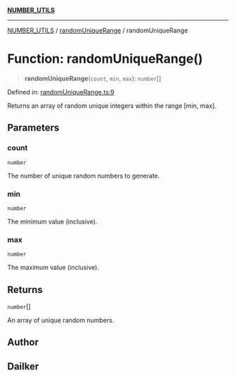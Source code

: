 [**NUMBER_UTILS**](../../README.md)

***

[NUMBER_UTILS](../../README.md) / [randomUniqueRange](../README.md) / randomUniqueRange

# Function: randomUniqueRange()

> **randomUniqueRange**(`count`, `min`, `max`): `number`[]

Defined in: [randomUniqueRange.ts:9](https://github.com/dailker/everyutil/blob/cee559aadda9e0c298e06364cba9020e97a8b19b/src/number/randomUniqueRange.ts#L9)

Returns an array of random unique integers within the range [min, max].

## Parameters

### count

`number`

The number of unique random numbers to generate.

### min

`number`

The minimum value (inclusive).

### max

`number`

The maximum value (inclusive).

## Returns

`number`[]

An array of unique random numbers.

## Author

## Dailker
